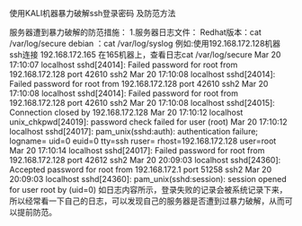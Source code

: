 使用KALI机器暴力破解ssh登录密码 及防范方法

服务器遭到暴力破解的防范措施：
  1.服务器日志文件：
    Redhat版本：cat /var/log/secure 
    debian ：cat /var/log/syslog
    例如:使用192.168.172.128机器 ssh连接 192.168.172.165
    在165机器上，查看日志cat /var/log/secure
      Mar 20 17:10:07 localhost sshd[24014]: Failed password for root from 192.168.172.128 port 42610 ssh2
      Mar 20 17:10:08 localhost sshd[24014]: Failed password for root from 192.168.172.128 port 42610 ssh2
      Mar 20 17:10:08 localhost sshd[24014]: Failed password for root from 192.168.172.128 port 42610 ssh2
      Mar 20 17:10:08 localhost sshd[24015]: Connection closed by 192.168.172.128
      Mar 20 17:10:12 localhost unix_chkpwd[24019]: password check failed for user (root)
      Mar 20 17:10:12 localhost sshd[24017]: pam_unix(sshd:auth): authentication failure; logname= uid=0 euid=0 tty=ssh ruser= rhost=192.168.172.128  user=root
      Mar 20 17:10:14 localhost sshd[24017]: Failed password for root from 192.168.172.128 port 42612 ssh2
      Mar 20 20:09:03 localhost sshd[24360]: Accepted password for root from 192.168.172.1 port 51258 ssh2
      Mar 20 20:09:03 localhost sshd[24360]: pam_unix(sshd:session): session opened for user root by (uid=0)
  如日志内容所示，登录失败的记录会被系统记录下来，所以经常看一下自己的日志，可以发现自己的服务器是否遭到过暴力破解，从而可以提前防范。
